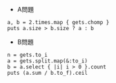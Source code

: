 - A問題
```
a, b = 2.times.map { gets.chomp }
puts a.size > b.size ? a : b
```

- B問題
```
n = gets.to_i
a = gets.split.map(&:to_i)
b = a.select { |i| i > 0 }.count
puts (a.sum / b.to_f).ceil
```
